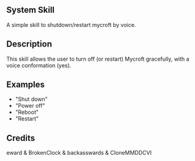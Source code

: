 ## System Skill
A simple skill to shutdown/restart mycroft by voice.

## Description
This skill allows the user to turn off (or restart) Mycroft gracefully, with a voice conformation (yes).

## Examples
 - "Shut down"
 - "Power off"
 - "Reboot"
 - "Restart"

## Credits
eward & BrokenClock & backasswards &  CloneMMDDCVI


